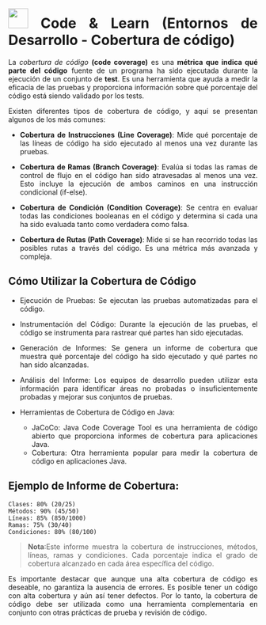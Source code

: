 <div align="justify">

# <img src=../../../../images/coding-book.png width="40"> Code & Learn (Entornos de Desarrollo - Cobertura de código)

La _cobertura de código_ __(code coverage)__ es una __métrica que indica qué parte del código__ fuente de un programa ha sido ejecutada durante la ejecución de un conjunto de __test__. Es una herramienta que ayuda a medir la eficacia de las pruebas y proporciona información sobre qué porcentaje del código está siendo validado por los tests.

Existen diferentes tipos de cobertura de código, y aquí se presentan algunos de los más comunes:

- __Cobertura de Instrucciones (Line Coverage)__: Mide qué porcentaje de las líneas de código ha sido ejecutado al menos una vez durante las pruebas.

- __Cobertura de Ramas (Branch Coverage)__: Evalúa si todas las ramas de control de flujo en el código han sido atravesadas al menos una vez. Esto incluye la ejecución de ambos caminos en una instrucción condicional (if-else).

- __Cobertura de Condición (Condition Coverage)__: Se centra en evaluar todas las condiciones booleanas en el código y determina si cada una ha sido evaluada tanto como verdadera como falsa.

- __Cobertura de Rutas (Path Coverage)__: Mide si se han recorrido todas las posibles rutas a través del código. Es una métrica más avanzada y compleja.

## Cómo Utilizar la Cobertura de Código

- Ejecución de Pruebas: Se ejecutan las pruebas automatizadas para el código.

- Instrumentación del Código: Durante la ejecución de las pruebas, el código se instrumenta para rastrear qué partes han sido ejecutadas.

- Generación de Informes: Se genera un informe de cobertura que muestra qué porcentaje del código ha sido ejecutado y qué partes no han sido alcanzadas.

- Análisis del Informe: Los equipos de desarrollo pueden utilizar esta información para identificar áreas no probadas o insuficientemente probadas y mejorar sus conjuntos de pruebas.

- Herramientas de Cobertura de Código en Java:
  - JaCoCo: Java Code Coverage Tool es una herramienta de código abierto que proporciona informes de cobertura para aplicaciones Java.
  - Cobertura: Otra herramienta popular para medir la cobertura de código en aplicaciones Java.

## Ejemplo de Informe de Cobertura:

```plaintext
Clases: 80% (20/25)
Métodos: 90% (45/50)
Líneas: 85% (850/1000)
Ramas: 75% (30/40)
Condiciones: 80% (80/100)
```

>__Nota__:Este informe muestra la cobertura de instrucciones, métodos, líneas, ramas y condiciones. Cada porcentaje indica el grado de cobertura alcanzado en cada área específica del código.

Es importante destacar que aunque una alta cobertura de código es deseable, no garantiza la ausencia de errores. Es posible tener un código con alta cobertura y aún así tener defectos. Por lo tanto, la cobertura de código debe ser utilizada como una herramienta complementaria en conjunto con otras prácticas de prueba y revisión de código.

</div>
